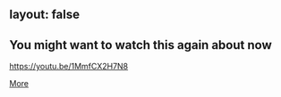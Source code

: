 layout: false
---
## You might want to watch this again about now

https://youtu.be/1MmfCX2H7N8

[More](http://stormcloudsgathering.com)